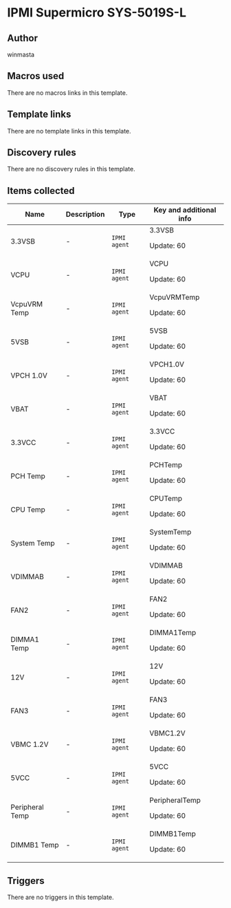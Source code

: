 # IPMI Supermicro SYS-5019S-L

## Author

winmasta

## Macros used

There are no macros links in this template.

## Template links

There are no template links in this template.

## Discovery rules

There are no discovery rules in this template.

## Items collected

|Name|Description|Type|Key and additional info|
|----|-----------|----|----|
|3.3VSB|<p>-</p>|`IPMI agent`|3.3VSB<p>Update: 60</p>|
|VCPU|<p>-</p>|`IPMI agent`|VCPU<p>Update: 60</p>|
|VcpuVRM Temp|<p>-</p>|`IPMI agent`|VcpuVRMTemp<p>Update: 60</p>|
|5VSB|<p>-</p>|`IPMI agent`|5VSB<p>Update: 60</p>|
|VPCH 1.0V|<p>-</p>|`IPMI agent`|VPCH1.0V<p>Update: 60</p>|
|VBAT|<p>-</p>|`IPMI agent`|VBAT<p>Update: 60</p>|
|3.3VCC|<p>-</p>|`IPMI agent`|3.3VCC<p>Update: 60</p>|
|PCH Temp|<p>-</p>|`IPMI agent`|PCHTemp<p>Update: 60</p>|
|CPU Temp|<p>-</p>|`IPMI agent`|CPUTemp<p>Update: 60</p>|
|System Temp|<p>-</p>|`IPMI agent`|SystemTemp<p>Update: 60</p>|
|VDIMMAB|<p>-</p>|`IPMI agent`|VDIMMAB<p>Update: 60</p>|
|FAN2|<p>-</p>|`IPMI agent`|FAN2<p>Update: 60</p>|
|DIMMA1 Temp|<p>-</p>|`IPMI agent`|DIMMA1Temp<p>Update: 60</p>|
|12V|<p>-</p>|`IPMI agent`|12V<p>Update: 60</p>|
|FAN3|<p>-</p>|`IPMI agent`|FAN3<p>Update: 60</p>|
|VBMC 1.2V|<p>-</p>|`IPMI agent`|VBMC1.2V<p>Update: 60</p>|
|5VCC|<p>-</p>|`IPMI agent`|5VCC<p>Update: 60</p>|
|Peripheral Temp|<p>-</p>|`IPMI agent`|PeripheralTemp<p>Update: 60</p>|
|DIMMB1 Temp|<p>-</p>|`IPMI agent`|DIMMB1Temp<p>Update: 60</p>|
## Triggers

There are no triggers in this template.

